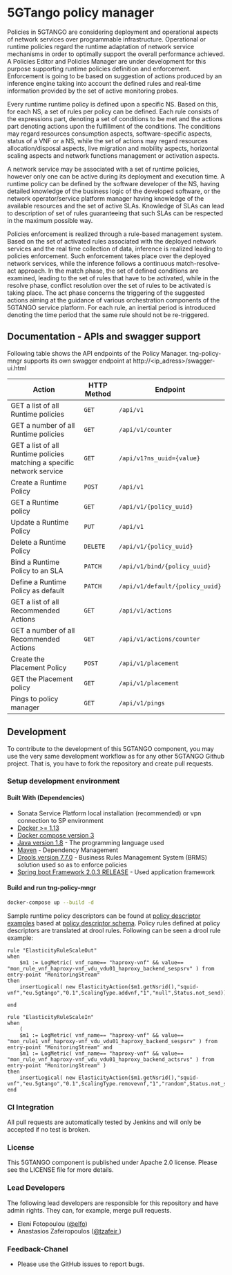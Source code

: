 # 5GTango policy manager

Policies in 5GTANGO are considering deployment and operational aspects of network services over programmable infrastructure. Operational or runtime policies regard the runtime adaptation of network service mechanisms in order to optimally support the overall performance achieved. A Policies Editor and Policies Manager are under development for this purpose supporting runtime policies definition and enforcement. Enforcement is going to be based on suggestion of actions produced by an inference engine taking into account the defined rules and real-time information provided by the set of active monitoring probes.

Every runtime runtime policy is defined upon a specific NS. Based on this, for each NS, a set of rules per policy can be defined. Each rule consists of the expressions part, denoting a set of conditions to be met and the actions part denoting actions upon the fulfillment of the conditions. The conditions may regard resources consumption aspects, software-specific aspects, status of a VNF or a NS, while the set of actions may regard resources allocation/disposal aspects, live migration and mobility aspects, horizontal scaling aspects and network functions management or activation aspects.

A network service may be associated with a set of runtime policies, however only one can be active during its deployment and execution time. A runtime policy can be defined by the software developer of the NS, having detailed knowledge of the business logic of the developed software, or the network operator/service platform manager having knowledge of the available resources and the set of active SLAs. Knowledge of SLAs can lead to description of set of rules guaranteeing that such SLAs can be respected in the maximum possible way.

Policies enforcement is realized through a rule-based management system. Based on the set of activated rules associated with the deployed network services and the real time collection of data, inference is realized leading to policies enforcement. Such enforcement takes place over the deployed network services, while the inference follows a continuous match-resolve-act approach. In the match phase, the set of defined conditions are examined, leading to the set of rules that have to be activated, while in the resolve phase, conflict resolution over the set of rules to be activated is taking place. The act phase concerns the triggering of the suggested actions aiming at the guidance of various orchestration components of the 5GTANGO service platform. For each rule, an inertial period is introduced denoting the time period that the same rule should not be re-triggered.

## Documentation - APIs and swagger support


Following table shows the API endpoints of the Policy Manager.
tng-policy-mngr supports its own swagger endpoint at http://<ip_adress>/swagger-ui.html

| Action | HTTP Method | Endpoint |
| --------------- | ------- | -------------------------------------------- |
| GET a list of all Runtime policies | `GET` |`/api/v1`|
| GET a number of all Runtime policies | `GET` |`/api/v1/counter`|
| GET a list of all Runtime policies matching a specific network service | `GET` |`/api/v1?ns_uuid={value}`|
| Create a Runtime Policy | `POST` |`/api/v1`|
| GET a Runtime policy | `GET` |`/api/v1/{policy_uuid}`|
| Update a Runtime Policy | `PUT` |`/api/v1`|
| Delete a Runtime Policy | `DELETE` |`/api/v1/{policy_uuid}`|
| Bind a Runtime Policy to an SLA | `PATCH` |`/api/v1/bind/{policy_uuid}`|
| Define a Runtime Policy as default | `PATCH` |`/api/v1/default/{policy_uuid}`|
| GET a list of all Recommended Actions | `GET` |`/api/v1/actions`|
| GET a number of all Recommended Actions | `GET` |`/api/v1/actions/counter`|
| Create the Placement Policy | `POST` |`/api/v1/placement`|
| GET the Placement policy | `GET` |`/api/v1/placement`|
| Pings to policy manager | `GET` |`/api/v1/pings`|

## Development

To contribute to the development of this 5GTANGO component, you may use the very same development workflow as for any other 5GTANGO Github project. That is, you have to fork the repository and create pull requests.

### Setup development environment
####  Built With (Dependencies)

* Sonata Service Platform local installation (recommended) or vpn connection to SP environment 
* [Docker >= 1.13](https://www.docker.com/)
* [Docker compose version 3](https://docs.docker.com/compose/)
* [Java version 1.8](https://www.oracle.com/technetwork/java/javase/overview/java8-2100321.html) - The programming language used
* [Maven](https://maven.apache.org/) - Dependency Management
* [Drools version 7.7.0](https://www.drools.org/) - Business Rules Management System (BRMS) solution used so as to enforce policies
* [Spring boot Framework 2.0.3 RELEASE](https://spring.io/projects/spring-boot) - Used application framework

#### Build and run tng-policy-mngr
```bash
docker-compose up --build -d
```

Sample runtime policy descriptors can be found at [policy descriptor examples](https://github.com/sonata-nfv/tng-schema/tree/master/policy-descriptor/examples) based at [policy descriptor schema](https://github.com/sonata-nfv/tng-schema/blob/master/policy-descriptor/policy-schema.yml). Policy rules defined at policy descriptors are translated at drool rules. Following can be seen a drool rule example:

```
rule "ElasticityRuleScaleOut"
when 
	$m1 := LogMetric( vnf_name== "haproxy-vnf" && value== "mon_rule_vnf_haproxy-vnf_vdu_vdu01_haproxy_backend_sespsrv" ) from entry-point "MonitoringStream"  
then
	insertLogical( new ElasticityAction($m1.getNsrid(),"squid-vnf","eu.5gtango","0.1",ScalingType.addvnf,"1","null",Status.not_send)); 

end

rule "ElasticityRuleScaleIn"
when
	(
	$m1 := LogMetric( vnf_name== "haproxy-vnf" && value== "mon_rule1_vnf_haproxy-vnf_vdu_vdu01_haproxy_backend_sespsrv" ) from entry-point "MonitoringStream" and
	$m1 := LogMetric( vnf_name== "haproxy-vnf" && value== "mon_rule_vnf_haproxy-vnf_vdu_vdu01_haproxy_backend_actsrvs" ) from entry-point "MonitoringStream" ) 
then
	insertLogical( new ElasticityAction($m1.getNsrid(),"squid-vnf","eu.5gtango","0.1",ScalingType.removevnf,"1","random",Status.not_send)); 
end
```

### CI Integration
All pull requests are automatically tested by Jenkins and will only be accepted if no test is broken.

### License

This 5GTANGO component is published under Apache 2.0 license. Please see the LICENSE file for more details.

### Lead Developers

The following lead developers are responsible for this repository and have admin rights. They can, for example, merge pull requests.

- Eleni Fotopoulou ([@elfo](https://github.com/efotopoulou))
- Anastasios Zafeiropoulos ([@tzafeir ](https://github.com/azafeiropoulos))

### Feedback-Chanel

* Please use the GitHub issues to report bugs.
